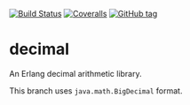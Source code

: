 [![Build Status](https://travis-ci.org/egobrain/decimal.png?branch=master)](https://travis-ci.org/egobrain/decimal.png?branch=master)
[![Coveralls](https://img.shields.io/coveralls/egobrain/decimal.svg)](https://coveralls.io/github/egobrain/decimal)
[![GitHub tag](https://img.shields.io/github/tag/egobrain/decimal.svg)](https://github.com/egobrain/decimal)

# decimal
An Erlang decimal arithmetic library.

This branch uses `java.math.BigDecimal` format.
